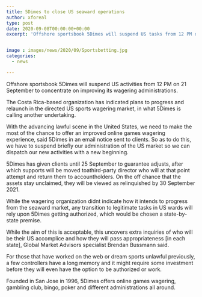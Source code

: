 ```yaml
---
title: 5Dimes to close US seaward operations
author: xforeal 
type: post
date: 2020-09-08T00:00:00+00:00
excerpt: 'Offshore sportsbook 5Dimes will suspend US tasks from 12 PM on 21 September to concentrate on improving its wagering services '


image : images/news/2020/09/Sportsbetting.jpg
categories:
  - news

---
```

Offshore sportsbook 5Dimes will suspend US activities from 12 PM on 21 September to concentrate on improving its wagering administrations. 

The Costa Rica-based organization has indicated plans to progress and relaunch in the directed US sports wagering market, in what 5Dimes is calling another undertaking. 

With the advancing lawful scene in the United States, we need to make the most of the chance to offer an improved online games wagering experience, said 5Dimes in an email notice sent to clients. So as to do this, we have to suspend briefly our administration of the US market so we can dispatch our new activities with a new beginning. 

5Dimes has given clients until 25 September to guarantee adjusts, after which supports will be moved toathird-party director who will at that point attempt and return them to accountholders. On the off chance that the assets stay unclaimed, they will be viewed as relinquished by 30 September 2021. 

While the wagering organization didnt indicate how it intends to progress from the seaward market, any transition to legitimate tasks in US wards will rely upon 5Dimes getting authorized, which would be chosen a state-by-state premise. 

While the aim of this is acceptable, this uncovers extra inquiries of who will be their US accomplice and how they will pass appropriateness [in each state], Global Market Advisors specialist Brendan Bussmann said. 

For those that have worked on the web or dream sports unlawful previously, a few controllers have a long memory and it might require some investment before they will even have the option to be authorized or work. 

Founded in San Jose in 1996, 5Dimes offers online games wagering, gambling club, bingo, poker and different administrations all around.